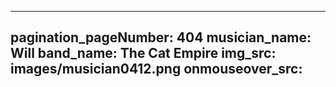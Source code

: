 ------
pagination_pageNumber: 404
musician_name: Will
band_name: The Cat Empire
img_src: images/musician0412.png
onmouseover_src: 
------